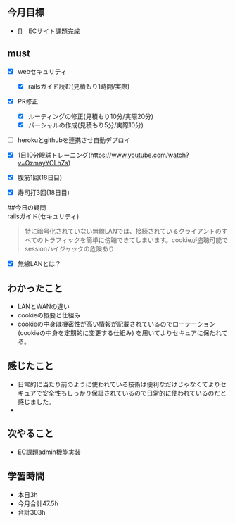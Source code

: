 ## 今月目標
- []　ECサイト課題完成 




## must
- [x] webセキュリティ
    - [x] railsガイド読む(見積もり1時間/実際)
- [x] PR修正
  - [x] ルーティングの修正(見積もり10分/実際20分)
  - [x] パーシャルの作成(見積もり5分/実際10分)
- [ ] herokuとgithubを連携させ自動デプロイ
- [x] 1日10分眼球トレーニング(https://www.youtube.com/watch?v=OzmayYOLhZs)
- [x] 腹筋1回(18日目)
- [x] 寿司打3回(18日目)


##今日の疑問   
railsガイド(セキュリティ)
> 特に暗号化されていない無線LANでは、接続されているクライアントのすべてのトラフィックを簡単に傍聴できてしまいます。cookieが盗聴可能でsessionハイジャックの危険あり
- [x] 無線LANとは？


## わかったこと
- LANとWANの違い
- cookieの概要と仕組み
- cookieの中身は機密性が高い情報が記載されているのでローテーション(cookieの中身を定期的に変更する仕組み)
  を用いてよりセキュアに保たれてる。

  


## 感じたこと
- 日常的に当たり前のように使われている技術は便利なだけじゃなくてよりセキュアで安全性もしっかり保証されているので日常的に使われているのだと感じました。
- 
  

## 次やること
  - EC課題admin機能実装

  

 

## 学習時間
  - 本日3h
  - 今月合計47.5h
  - 合計303h
